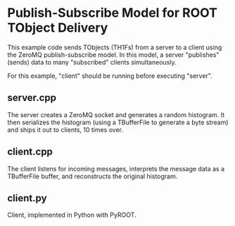 Publish-Subscribe Model for ROOT TObject Delivery
=================================================

This example code sends TObjects (TH1Fs) from a server to a client using the ZeroMQ publish-subscribe model. In this model, a server "publishes" (sends) data to many "subscribed" clients simultaneously.

For this example, "client" should be running before executing "server".

server.cpp
----------

The server creates a ZeroMQ socket and generates a random histogram. It then serializes the histogram (using a TBufferFile to generate a byte stream) and ships it out to clients, 10 times over.

client.cpp
----------

The client listens for incoming messages, interprets the message data as a TBufferFile buffer, and reconstructs the original histogram.

client.py
---------

Client, implemented in Python with PyROOT.

